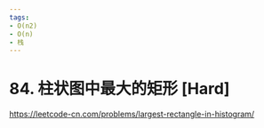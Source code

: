 ```yaml
---
tags:
- O(n2)
- O(n)
- 栈
---
```


# 84. 柱状图中最大的矩形 [Hard]

<https://leetcode-cn.com/problems/largest-rectangle-in-histogram/>
